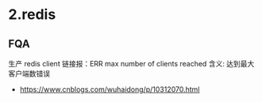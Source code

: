 # 2.redis

## FQA

生产 redis client 链接报：ERR max number of clients reached 含义: 达到最大客户端数错误

- https://www.cnblogs.com/wuhaidong/p/10312070.html

